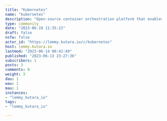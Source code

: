 ```yaml
---
title: "Kubernetes" 
name: "kubernetes"
description: "Open-source container orchestration platform that enables the automated deployment, scaling, and management of containerized applications."
type: community
date: "2023-06-19 11:35:22"
draft: false
nsfw: false
actor_id: "https://lemmy.kutara.io/c/kubernetes"
host: lemmy.kutara.io
lastmod: "2023-06-14 00:41:49"
published: "2023-06-13 23:27:36"
subscribers: 1
posts: 3
comments: 0
weight: 3
dau: 1
wau: 1
mau: 1
instances:
- "lemmy_kutara_io"
tags: 
- "lemmy_kutara_io"

---
```

